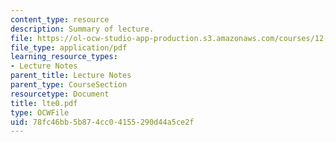 ```yaml
---
content_type: resource
description: Summary of lecture.
file: https://ol-ocw-studio-app-production.s3.amazonaws.com/courses/12-802-wave-motions-in-the-ocean-and-atmosphere-spring-2004/78fc46bb5b874cc04155290d44a5ce2f_lte0.pdf
file_type: application/pdf
learning_resource_types:
- Lecture Notes
parent_title: Lecture Notes
parent_type: CourseSection
resourcetype: Document
title: lte0.pdf
type: OCWFile
uid: 78fc46bb-5b87-4cc0-4155-290d44a5ce2f
---
```

